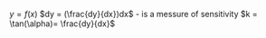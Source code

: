 $y = f(x)$
$dy = (\frac{dy}{dx})dx$ - is a messure of sensitivity
$k = \tan(\alpha)= \frac{dy}{dx}$
